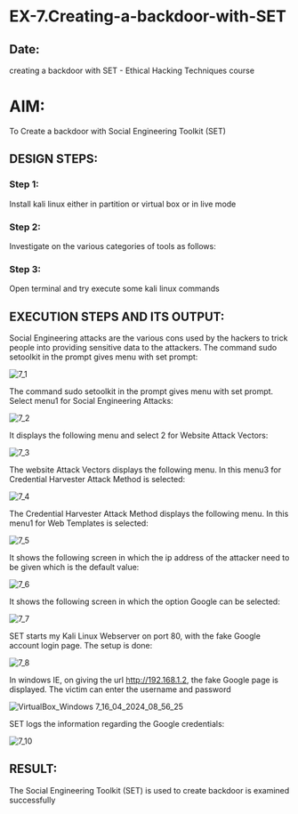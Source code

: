 # EX-7.Creating-a-backdoor-with-SET
## Date:
creating a backdoor with SET - Ethical Hacking Techniques course

# AIM:
To Create a backdoor with Social Engineering Toolkit (SET)

## DESIGN STEPS:

### Step 1:

Install kali linux either in partition or virtual box or in live mode


### Step 2:

Investigate on the various categories of tools as follows:

### Step 3:

Open terminal and try execute some kali linux commands

## EXECUTION STEPS AND ITS OUTPUT:
Social Engineering attacks are the various cons used by the hackers to trick people into providing sensitive data to the attackers. 
The command sudo setoolkit in the prompt gives menu with set prompt:

![7_1](https://github.com/Darkwebnew/creating-a-backdoor-with-SET/assets/143114486/18c27e46-1e16-4908-902a-0ee8cc739910)

The command sudo setoolkit in the prompt gives menu with set prompt. Select menu1 for Social Engineering Attacks:

![7_2](https://github.com/Darkwebnew/creating-a-backdoor-with-SET/assets/143114486/eb2cdb1f-c010-44ea-b6d8-6f3a5459980c)

It displays the following menu and select 2 for Website Attack Vectors:

![7_3](https://github.com/Darkwebnew/creating-a-backdoor-with-SET/assets/143114486/ce13edab-fd6f-4c47-be71-dbc039465ee3)

The website Attack Vectors displays the following menu. In this menu3 for Credential Harvester Attack Method is selected:

![7_4](https://github.com/Darkwebnew/creating-a-backdoor-with-SET/assets/143114486/43d6257f-b8d0-43e3-af6b-ffc06cf5adce)

The Credential Harvester Attack Method displays the following menu. In this menu1 for Web Templates is selected:

![7_5](https://github.com/Darkwebnew/creating-a-backdoor-with-SET/assets/143114486/ddf4a871-76a2-49b6-bb84-ba2f214d28c4)

It shows the following screen in which the ip address of the attacker need to be given which is the default value:

![7_6](https://github.com/Darkwebnew/creating-a-backdoor-with-SET/assets/143114486/0b66f632-673c-41f5-8003-ccc549b6497a)

It shows the following screen in which the option Google can be selected:

![7_7](https://github.com/Darkwebnew/creating-a-backdoor-with-SET/assets/143114486/d28f26e6-d02c-4482-a55d-0cb35cba6107)

SET starts my Kali Linux Webserver on port 80, with the fake Google account login page. The setup is done:

![7_8](https://github.com/Darkwebnew/creating-a-backdoor-with-SET/assets/143114486/f46be16f-e375-4d28-a390-47513f012406)

In windows IE, on giving the url http://192.168.1.2, the fake Google page is displayed. The victim can enter the username and password

![VirtualBox_Windows 7_16_04_2024_08_56_25](https://github.com/Darkwebnew/creating-a-backdoor-with-SET/assets/143114486/ddfca21d-cefc-4324-9b8c-c431c483bdd6)

SET logs the information regarding the Google credentials:

![7_10](https://github.com/Darkwebnew/creating-a-backdoor-with-SET/assets/143114486/032532d3-ebf4-4052-a88d-e165b838bc88)

## RESULT:
The Social Engineering Toolkit (SET) is used to create backdoor is  examined successfully
